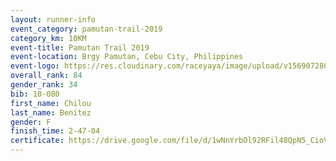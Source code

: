```yaml
---
layout: runner-info 
event_category: pamutan-trail-2019 
category_km: 10KM 
event-title: Pamutan Trail 2019 
event-location: Brgy Pamutan, Cebu City, Philippines 
event-logo: https://res.cloudinary.com/raceyaya/image/upload/v1569072806/logo/pamutan-trail_d8abrj.jpg 
overall_rank: 84
gender_rank: 34
bib: 10-080
first_name: Chilou
last_name: Benitez
gender: F
finish_time: 2-47-04
certificate: https://drive.google.com/file/d/1wNnYrbOl92RFil48QpN5_CioVtKQ6fyb/view?usp=sharing
---
```

